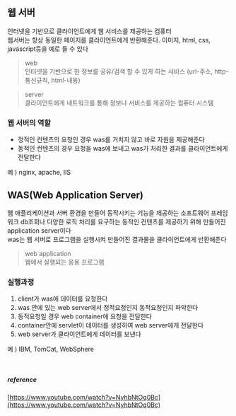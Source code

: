 ## 웹 서버
인터넷을 기반으로 클라이언트에게 웹 서비스를 제공하는 컴퓨터    
웹서버는 항상 동일한 페이지를 클라이언트에게 반환해준다. 이미지, html, css, javascript등을 예로 들 수 있다   
> web   
> 인터넷을 기반으로 한 정보를 공유/검색 할 수 있게 하는 서비스 (url-주소, http-통신규칙, html-내용)   

> server   
> 클라이언트에게 네트워크를 통해 정보나 서비스를 제공하는 컴퓨터 시스템   

### 웹 서버의 역할
- 정적인 컨텐츠의 요청인 경우 was를 거치지 않고 바로 자원을 제공해준다
- 동적인 컨텐츠의 경우 요청을 was에 보내고 was가 처리한 결과를 클라이언트에게 전달한다   

예 ) nginx, apache, IIS

## WAS(Web Application Server)
웹 애플리케이션과 서버 환경을 만들어 동작시키는 기능을 제공하는 소프트웨어 프레임워크
db조회나 다양한 로직 처리를 요구하는 동적인 컨텐츠를 제공하기 위해 만들어진 application server이다   
was는 웹 서버로 프로그램을 실행시켜 만들어진 결과물을 클라이언트에게 반환해준다   

> web application   
> 웹에서 실행되는 응용 프로그램


### 실행과정
1. client가 was에 데이터를 요청한다
2. was 안에 있는 web server에서 정적요청인지 동적요청인지 파악한다
3. 동적요청일 경우 web container에 요청을 전달한다
4. container안에 servlet이 데이터를 생성하여 web server에게 전달한다
5. web server가 클라이언트에게 데이터를 보낸다    

예 ) IBM, TomCat, WebSphere

<br>

##### reference
[https://www.youtube.com/watch?v=NyhbNtOq0Bc](https://www.youtube.com/watch?v=NyhbNtOq0Bc)